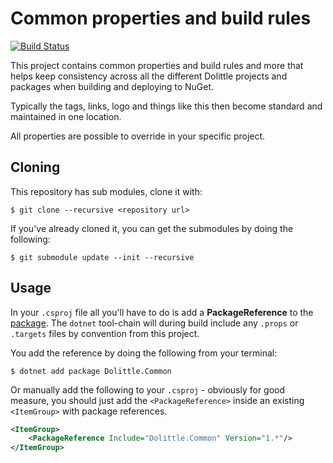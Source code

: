 # Common properties and build rules

[![Build Status](https://dolittle.visualstudio.com/Dolittle%20open-source%20repositories/_apis/build/status/dolittle-tools.DotNET.Common?branchName=master)](https://dolittle.visualstudio.com/Dolittle%20open-source%20repositories/_build/latest?definitionId=34&branchName=master)

This project contains common properties and build rules and more that
helps keep consistency across all the different Dolittle projects and
packages when building and deploying to NuGet.

Typically the tags, links, logo and things like this then become
standard and maintained in one location.

All properties are possible to override in your specific project.

## Cloning

This repository has sub modules, clone it with:

```text
$ git clone --recursive <repository url>
```

If you've already cloned it, you can get the submodules by doing the following:

```text
$ git submodule update --init --recursive
```

## Usage

In your `.csproj` file all you'll have to do is add a **PackageReference**
to the [package](https://www.nuget.org/packages/Dolittle.Common/). The `dotnet` tool-chain will during build include any `.props`
or `.targets` files by convention from this project.

You add the reference by doing the following from your terminal:

```shell
$ dotnet add package Dolittle.Common
```

Or manually add the following to your `.csproj` - obviously for good measure,
you should just add the `<PackageReference>` inside an existing `<ItemGroup>`
with package references.

```xml
<ItemGroup>
    <PackageReference Include="Dolittle.Common" Version="1.*"/>
</ItemGroup>
```